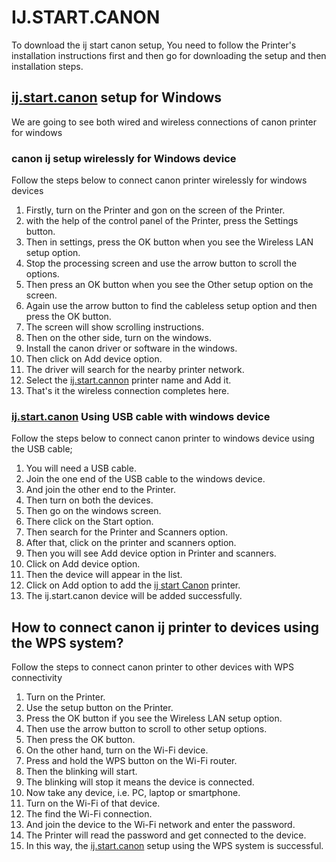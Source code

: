 # IJ.START.CANON

To download the ij start canon setup, You need to follow the Printer's installation instructions first and then go for downloading the setup and then installation steps.

## [ij.start.canon](https://ijstartijcano.github.io/) setup for Windows

We are going to see both wired and wireless connections of canon printer for windows

### canon ij setup wirelessly for Windows device

Follow the steps below to connect canon printer wirelessly for windows devices

1. Firstly, turn on the Printer and gon on the screen of the Printer.
2.  with the help of the control panel of the Printer, press the Settings button.
3. Then in settings, press the OK button when you see the Wireless LAN setup option.
4. Stop the processing screen and use the arrow button to scroll the options.
5. Then press an OK button when you see the Other setup option on the screen.
6. Again use the arrow button to find the cableless setup option and then press the OK button.
7. The screen will show scrolling instructions.
8. Then on the other side, turn on the windows.
9. Install the canon driver or software in the windows.
10. Then click on Add device option.
11. The driver will search for the nearby printer network.
12. Select the [ij.start.cannon](https://ijstartijcano.github.io/) printer name and Add it.
13. That's it the wireless connection completes here.

### [ij.start.canon](https://ijstartijcano.github.io/) Using USB cable with windows device

Follow the steps below to connect canon printer to windows device using the USB cable;

1. You will need a USB cable.
2. Join the one end of the USB cable to the windows device.
3. And join the other end to the Printer.
4. Then turn on both the devices.
5. Then go on the windows screen.
6. There click on the Start option.
7. Then search for the Printer and Scanners option.
8. After that, click on the printer and scanners option.
9. Then you will see Add device option in Printer and scanners.
10. Click on Add device option.
11. Then the device will appear in the list.
12. Click on Add option to add the [ij start Canon](https://ijstartijcano.github.io/) printer.
13. The ij.start.canon device will be added successfully.

## How to connect canon ij printer to devices using the WPS system?

Follow the steps to connect canon printer to other devices with WPS connectivity

1. Turn on the Printer.
2. Use the setup button on the Printer.
3. Press the OK button if you see the Wireless LAN setup option.
4. Then use the arrow button to scroll to other setup options.
5. Then press the OK button.
6. On the other hand, turn on the Wi-Fi device.
7. Press and hold the WPS button on the Wi-Fi router.
8. Then the blinking will start.
9. The blinking will stop it means the device is connected.
10. Now take any device, i.e. PC, laptop or smartphone.
11. Turn on the Wi-Fi of that device.
12. The find the Wi-Fi connection.
13. And join the device to the Wi-Fi network and enter the password.
14. The Printer will read the password and get connected to the device.
15. In this way, the [ij.start.canon](https://ijstartijcano.github.io/) setup using the WPS system is successful.
